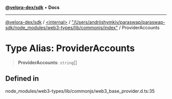 [**@velora-dex/sdk**](../../../../README.md) • **Docs**

***

[@velora-dex/sdk](../../../../globals.md) / [\<internal\>](../../../README.md) / ["/Users/andriishymkiv/paraswap/paraswap-sdk/node\_modules/web3-types/lib/commonjs/index"](../README.md) / ProviderAccounts

# Type Alias: ProviderAccounts

> **ProviderAccounts**: `string`[]

## Defined in

node\_modules/web3-types/lib/commonjs/web3\_base\_provider.d.ts:35
